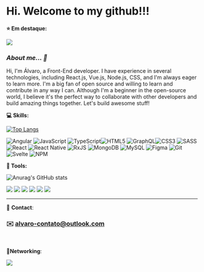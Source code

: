 
# Hi. Welcome to my github!!! 

**⭐ Em destaque:**

<a href="https://github.com/alvarogfn/tamagui-design-system-vite-example">
  <img align="center" src="https://github-readme-stats.vercel.app/api/pin/?username=alvarogfn&repo=tamagui-design-system-vite-example&theme=dark" />
</a>

### *About me... 📝*

Hi, I'm Álvaro, a Front-End developer. I have experience in several technologies, including React.js, Vue.js, Node.js, CSS, and I'm always eager to learn more. I'm a big fan of open source and willing to learn and contribute in any way I can. Although I'm a beginner in the open-source world, I believe it's the perfect way to collaborate with other developers and build amazing things together. Let's build awesome stuff!

**💻 Skills:**  

[![Top Langs](https://github-readme-stats.vercel.app/api/top-langs/?username=alvarogfn&theme=dark&layout=compact)](https://github.com/anuraghazra/github-readme-stats)
 
![Angular](https://img.shields.io/badge/angular-%23DD0031.svg?style=for-the-badge&logo=angular&logoColor=white) ![JavaScript](https://img.shields.io/badge/javascript-%23323330.svg?style=for-the-badge&logo=javascript&logoColor=%23F7DF1E) ![TypeScript](https://img.shields.io/badge/typescript-%23007ACC.svg?style=for-the-badge&logo=typescript&logoColor=white)![HTML5](https://img.shields.io/badge/html5-%23E34F26.svg?style=for-the-badge&logo=html5&logoColor=white) ![GraphQL](https://img.shields.io/badge/-GraphQL-E10098?style=for-the-badge&logo=graphql&logoColor=white)![CSS3](https://img.shields.io/badge/css3-%231572B6.svg?style=for-the-badge&logo=css3&logoColor=white)  ![SASS](https://img.shields.io/badge/SASS-hotpink.svg?style=for-the-badge&logo=SASS&logoColor=white) ![React](https://img.shields.io/badge/react-%2320232a.svg?style=for-the-badge&logo=react&logoColor=%2361DAFB) ![React Native](https://img.shields.io/badge/react_native-%2320232a.svg?style=for-the-badge&logo=react&logoColor=%2361DAFB) ![RxJS](https://img.shields.io/badge/rxjs-%23B7178C.svg?style=for-the-badge&logo=reactivex&logoColor=white) ![MongoDB](https://img.shields.io/badge/MongoDB-%234ea94b.svg?style=for-the-badge&logo=mongodb&logoColor=white)
![MySQL](https://img.shields.io/badge/mysql-%2300f.svg?style=for-the-badge&logo=mysql&logoColor=white) ![Figma](https://img.shields.io/badge/figma-%23F24E1E.svg?style=for-the-badge&logo=figma&logoColor=white) ![Git](https://img.shields.io/badge/git-%23F05033.svg?style=for-the-badge&logo=git&logoColor=white)   ![Svelte](https://img.shields.io/badge/svelte-%23f1413d.svg?style=for-the-badge&logo=svelte&logoColor=white) ![NPM](https://img.shields.io/badge/NPM-%23000000.svg?style=for-the-badge&logo=npm&logoColor=white)

**🔧 Tools:**

![Anurag's GitHub stats](https://github-readme-stats.vercel.app/api?username=alvarogfn&show_icons=true&theme=dark&hide=contribs)

![](https://img.shields.io/badge/Visual%20Studio%20Code-000000?&logo=visualstudiocode&logoColor=396DC0) ![](https://img.shields.io/badge/Figma-000000?&logo=figma&logoColor=FFFFFF) ![](https://img.shields.io/badge/Trello-000000?&logo=trello&logoColor=396DC0) ![](https://img.shields.io/badge/Microsoft%20Teams-000000?&logo=microsoftteams&logoColor=396DC0) ![](https://img.shields.io/badge/GitHub-000000?&logo=github&logoColor=FFFFFF) ![](https://img.shields.io/badge/Windows-000000?&logo=windows&logoColor=FFFFFF) 

<hr/>

📮 **Contact**:

### ✉️ [alvaro-contato@outlook.com](mailto:alvaro-contato@outlook.com)

<br>

 📱**Networking**:

[![](https://img.shields.io/badge/Kasoke-396DC0?&logo=linkedin&logoColor=FFFFFF)](https://www.linkedin.com/in/alvarogfn/)
